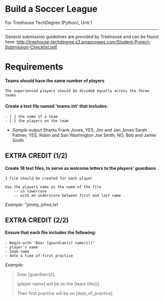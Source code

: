 # Build a Soccer League
For Treehouse TechDegree (Python), Unit 1

---
General submission guidelines are provided by Treehouse and can be found here: http://treehouse-techdegree.s3.amazonaws.com/Student-Project-Submission-Checklist.pdf


# Requirements

#### Teams should have the same number of players
    The experienced players should be divided equally across the three teams

#### Create a text file named 'teams.txt' that includes:
    - [ ] the name of a team
    - [ ] the players on the team
* *Sample output*
        Sharks
        Frank Jones, YES, Jim and Jan Jones
        Sarah Palmer, YES, Robin and Sari Washington
        Joe Smith, NO, Bob and Jamie Smith

## EXTRA CREDIT (1/2)
#### Create 18 text files, to serve as welcome letters to the players' guardians
    1 file should be created for each player

    Use the players name as the name of the file
        -- in lowercase
        -- with an underscore between first and last name
*Example:* "jimmy_johns.txt

## EXTRA CREDIT (2/2)
#### Ensure that each file includes the following: 
    - Begin with "Dear [guardian(s) name(s)]"
    - player's name
    - team name
    - date & time of first practice
*Example:*
> Dear [guardian(s)],
>
> [player name] will be on the [team.title()].
>
> Their first practice will be on [date_of_practice]

